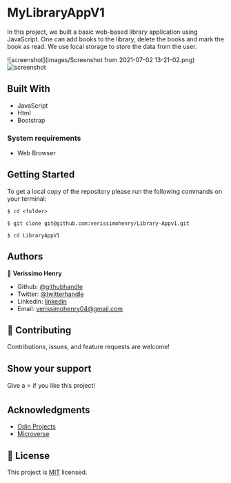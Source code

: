 # MyLibraryAppV1

In this project, we built a basic web-based library application using JavaScript. One can add books to the library, delete the books and mark the book as read. We use local storage to store the data from the user.

![screenshot](images/Screenshot from 2021-07-02 13-21-02.png)
![screenshot]()

## Built With

- JavaScript
- Html
- Bootstrap

### System requirements

- Web Browser


## Getting Started

To get a local copy of the repository please run the following commands on your terminal:

```
$ cd <folder>
```

```
$ git clone git@github.com:verissimohenry/Library-Appv1.git
```

```
$ cd LibraryAppV1
```

## Authors

👤 **Verissimo Henry**

- Github: [@githubhandle](https://github.com/verissimohenry)
- Twitter: [@twitterhandle](https://twitter.com/verissimohenry)
- Linkedin: [linkedin](https://www.linkedin.com/in/henry-verissimo-618906167/)
- Email: verissimohenry04@gmail.com

## 🤝 Contributing

Contributions, issues, and feature requests are welcome!

## Show your support

Give a ⭐️ if you like this project!

## Acknowledgments

- [Odin Projects](https://www.theodinproject.com/courses/)
- [Microverse](https://microverse.com)

## 📝 License

This project is [MIT](https://mit-license.org/) licensed.
